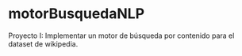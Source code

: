 # motorBusquedaNLP
Proyecto I: Implementar un motor de búsqueda por contenido para el dataset de wikipedia.
